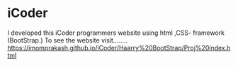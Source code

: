 # iCoder
I developed this iCoder programmers  website using  html ,CSS- framework (BootStrap.) To see the website visit........
https://imomprakash.github.io/iCoder/Haarry%20BootStrap/Proj%20index.html
